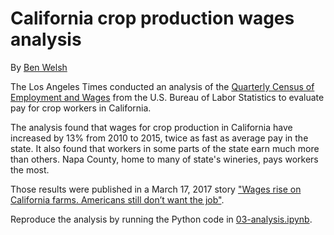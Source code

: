 # California crop production wages analysis

By [Ben Welsh](mailto:ben.welsh@latimes.com)

The Los Angeles Times conducted an analysis of the [Quarterly Census of Employment and Wages](https://www.bls.gov/cew/datatoc.htm) from the U.S. Bureau of Labor Statistics to evaluate pay for crop workers in California.

The analysis found that wages for crop production in California have increased by 13% from 2010 to 2015, twice as fast as average pay in the state. It also found that workers in some parts of the state earn much more than others. Napa County, home to many of state's wineries, pays workers the most.

Those results were published in a March 17, 2017 story ["Wages rise on California farms. Americans still don’t want the job"](http://www.latimes.com/projects/la-fi-farms-immigration/).

Reproduce the analysis by running the Python code in [03-analysis.ipynb](./03-analysis.ipynb).
